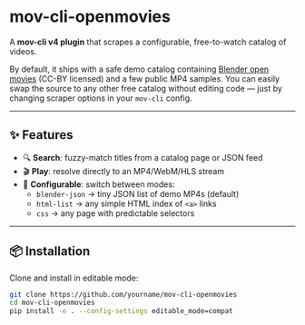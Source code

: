 # mov-cli-openmovies

A **mov-cli v4 plugin** that scrapes a configurable, free-to-watch catalog of videos.

By default, it ships with a safe demo catalog containing [Blender open movies](https://studio.blender.org/films/) (CC-BY licensed) and a few public MP4 samples. You can easily swap the source to any other free catalog without editing code — just by changing scraper options in your `mov-cli` config.

---

## ✨ Features

- 🔍 **Search**: fuzzy-match titles from a catalog page or JSON feed  
- 🎬 **Play**: resolve directly to an MP4/WebM/HLS stream  
- 🔧 **Configurable**: switch between modes:
  - `blender-json` → tiny JSON list of demo MP4s (default)
  - `html-list` → any simple HTML index of `<a>` links
  - `css` → any page with predictable selectors

---

## 📦 Installation

Clone and install in editable mode:

```bash
git clone https://github.com/yourname/mov-cli-openmovies
cd mov-cli-openmovies
pip install -e . --config-settings editable_mode=compat
